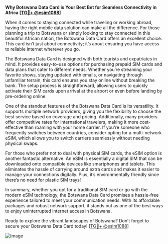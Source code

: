 **Why Botswana Data Card is Your Best Bet for Seamless Connectivity in Africa [[TG💪+ @esim1088](https://t.me/s/esim1088)]**

When it comes to staying connected while traveling or working abroad, having the right mobile data solution can make all the difference. For those planning a trip to Botswana or simply looking to stay connected in this beautiful African nation, the Botswana Data Card offers an excellent choice. This card isn’t just about connectivity; it’s about ensuring you have access to reliable internet wherever you go.

The Botswana Data Card is designed with both tourists and expatriates in mind. It provides easy-to-use options for purchasing prepaid SIM cards and data plans that cater to different needs. Whether you’re streaming your favorite shows, staying updated with emails, or navigating through unfamiliar terrain, this card ensures you stay online without breaking the bank. The setup process is straightforward, allowing users to quickly activate their SIM cards upon arrival at the airport or even before landing by pre-ordering online.

One of the standout features of the Botswana Data Card is its versatility. It supports multiple network providers, giving you the flexibility to choose the best service based on coverage and pricing. Additionally, many providers offer competitive rates for international travelers, making it more cost-effective than roaming with your home carrier. If you're someone who frequently switches between countries, consider opting for a multi-network eSIM, which allows you to switch carriers seamlessly without needing physical swaps.

For those who prefer not to deal with physical SIM cards, the eSIM option is another fantastic alternative. An eSIM is essentially a digital SIM that can be downloaded onto compatible devices like smartphones and tablets. This eliminates the hassle of carrying around extra cards and makes it easier to manage your connections digitally. Plus, it’s environmentally friendly since there’s no need for plastic SIM trays!

In summary, whether you opt for a traditional SIM card or go with the modern eSIM technology, the Botswana Data Card promises a hassle-free experience tailored to meet your communication needs. With its affordable packages and robust network support, it stands out as one of the best ways to enjoy uninterrupted internet access in Botswana.

Ready to explore the vibrant landscapes of Botswana? Don’t forget to secure your Botswana Data Card today! [[TG💪+ @esim1088](https://t.me/s/esim1088)] 

![Image](https://i.postimg.cc/Y0z9fWf4/image.png)